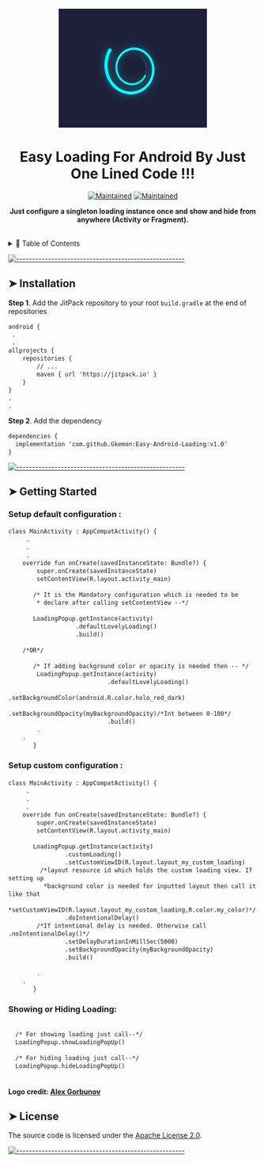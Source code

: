 <!-- ⚠️ This README has been generated from the file(s) "blueprint.md" link - https://github.com/andreasbm/readme ⚠️--><p align="center">
  <img src="https://github.com/Gkemon/Easy-Android-Loading/blob/master/easy-loading.webp" alt="Logo" width="300" height="240"  />
</p>
<h1 align="center">Easy Loading For Android By Just One Lined Code !!!</h1>
 <p align="center">
		<a href="https://github.com/Gkemon/Easy-Android-Loading/"><img alt="Maintained" src="https://img.shields.io/badge/Maintained%3F-yes-green.svg" height="20"/></a>
	<a href="https://github.com/Gkemon/Easy-Android-Loading/"><img alt="Maintained" src="https://cdn.rawgit.com/sindresorhus/awesome/d7305f38d29fed78fa85652e3a63e154dd8e8829/media/badge.svg" height="20"/></a>

</p>

<p align="center">
  <b>Just configure a singleton loading instance once and show and hide from anywhere (Activity or Fragment).</b></br>
</p>

<br />


<details>
<summary>📖 Table of Contents</summary>
<br />

[![-----------------------------------------------------](https://raw.githubusercontent.com/andreasbm/readme/master/assets/lines/colored.png)](#table-of-contents)

## ➤ Table of Contents

* [➤ Installation](#-installation)
* [➤ Getting Started](#-getting-started)
* [➤ License](#-license)
</details>


[![-----------------------------------------------------](https://raw.githubusercontent.com/andreasbm/readme/master/assets/lines/colored.png)](#installation)

## ➤ Installation

**Step 1**. Add the JitPack repository to your root ```build.gradle``` at the end of repositories
```
android {
 .
 .
allprojects {
    repositories {
        // ...
        maven { url 'https://jitpack.io' }
    }
}
.
.
```

**Step 2**. Add the dependency
```
dependencies {
  implementation 'com.github.Gkemon:Easy-Android-Loading:v1.0'
}
```	
[![-----------------------------------------------------](https://raw.githubusercontent.com/andreasbm/readme/master/assets/lines/colored.png)](#getting-started-quick)



## ➤ Getting Started

### Setup default configuration :


```
class MainActivity : AppCompatActivity() {
     .
     .
     .
    override fun onCreate(savedInstanceState: Bundle?) {
        super.onCreate(savedInstanceState)
        setContentView(R.layout.activity_main)
	
       /* It is the Mandatory configuration which is needed to be
        * declare after calling setContentView --*/
        
       LoadingPopup.getInstance(activity)
                   .defaultLovelyLoading()
                   .build()
		   
	/*OR*/	   
		   
       /* If adding background color or opacity is needed then -- */
        LoadingPopup.getInstance(activity)
                            .defaultLovelyLoading()
                            .setBackgroundColor(android.R.color.holo_red_dark)
                            .setBackgroundOpacity(myBackgroundOpacity)/*Int between 0-100*/
                            .build()
        .
	.	    
       }
```

### Setup custom configuration :


```
class MainActivity : AppCompatActivity() {
     .
     .
     .
    override fun onCreate(savedInstanceState: Bundle?) {
        super.onCreate(savedInstanceState)
        setContentView(R.layout.activity_main)
	
       LoadingPopup.getInstance(activity)
                .customLoading()
                .setCustomViewID(R.layout.layout_my_custom_loading)
		 /*layout resource id which holds the custom loading view. If setting up  
		  *background color is needed for inputted layout then call it like that
		  *setCustomViewID(R.layout.layout_my_custom_loading,R.color.my_color)*/
                .doIntentionalDelay()
		/*If intentional delay is needed. Otherwise call .noIntentionalDelay()*/
                .setDelayDurationInMillSec(5000)
                .setBackgroundOpacity(myBackgroundOpacity)
                .build()

        .
	.	    
       }
```

### Showing or Hiding Loading:

```

  /* For showing loading just call--*/
  LoadingPopup.showLoadingPopUp()
  
  /* For hiding loading just call--*/
  LoadingPopup.hideLoadingPopUp()
  
```


#### Logo credit: [Alex Gorbunov](https://dribbble.com/shots/11116681-Spiral-pre-loader-concept)

## ➤ License

The source code is licensed under the [Apache License 2.0](https://github.com/Gkemon/XML-to-PDF-generator/blob/master/LICENSE). 


[![-----------------------------------------------------](https://raw.githubusercontent.com/andreasbm/readme/master/assets/lines/colored.png)](#license)


